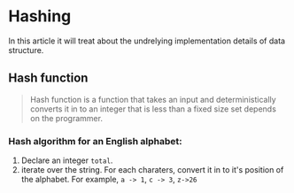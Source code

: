 # Hashing

In this article it will treat about the undrelying implementation details of data structure.

## Hash function
>Hash function is a function that takes an input and deterministically converts it in to an integer that is less than a fixed size set depends on the programmer.

### Hash algorithm for an English alphabet:
1. Declare an integer `total`.
2. iterate over the string. For each charaters, convert it in to it's position of the alphabet. For example, `a -> 1`, `c -> 3`, `z->26` 
